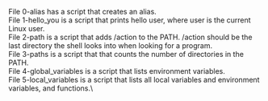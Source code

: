 File 0-alias has a script that creates an alias.\
File 1-hello_you is a script that prints hello user, where user is the current Linux user.\
File 2-path is a script that adds /action to the PATH. /action should be the last directory the shell looks into when looking for a program.\
File 3-paths is a script that that counts the number of directories in the PATH.\
File 4-global_variables is a script that lists environment variables.\
File 5-local_variables is a script that lists all local variables and environment variables, and functions.\
